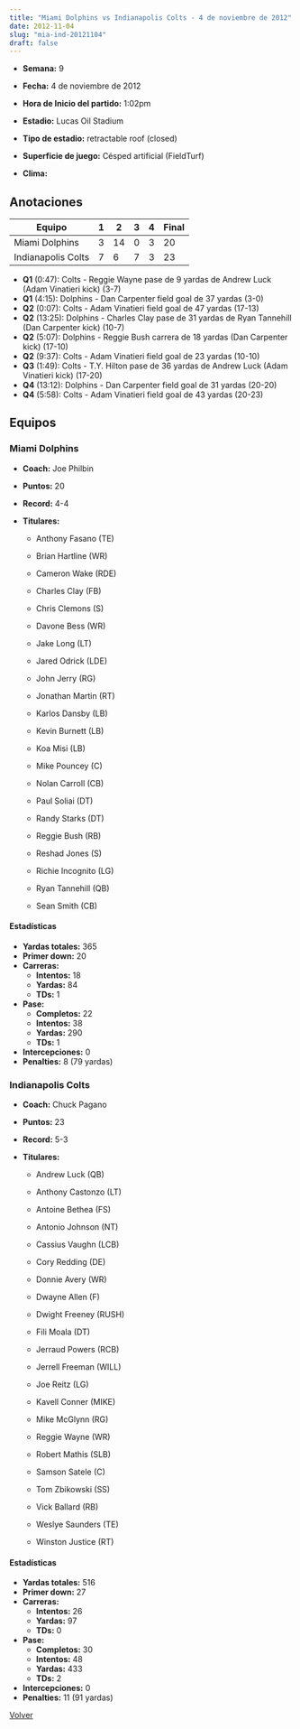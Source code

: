 ```yaml
---
title: "Miami Dolphins vs Indianapolis Colts - 4 de noviembre de 2012"
date: 2012-11-04
slug: "mia-ind-20121104"
draft: false
---
```


* **Semana:** 9
* **Fecha:** 4 de noviembre de 2012

* **Hora de Inicio del partido:** 1:02pm
* **Estadio:** Lucas Oil Stadium
* **Tipo de estadio:** retractable roof (closed)
* **Superficie de juego:** Césped artificial (FieldTurf)
* **Clima:** 





## Anotaciones
| Equipo | 1 | 2 | 3 | 4 | Final |
|--------|---|---|---|---|-------|
| Miami Dolphins  | 3 | 14 | 0 | 3  | 20 |
| Indianapolis Colts  | 7 | 6 | 7 | 3  | 23 |
* **Q1** (0:47): Colts - Reggie Wayne pase de 9 yardas de Andrew Luck (Adam Vinatieri kick) (3-7)
* **Q1** (4:15): Dolphins - Dan Carpenter field goal de 37 yardas (3-0)
* **Q2** (0:07): Colts - Adam Vinatieri field goal de 47 yardas (17-13)
* **Q2** (13:25): Dolphins - Charles Clay pase de 31 yardas de Ryan Tannehill (Dan Carpenter kick) (10-7)
* **Q2** (5:07): Dolphins - Reggie Bush carrera de 18 yardas (Dan Carpenter kick) (17-10)
* **Q2** (9:37): Colts - Adam Vinatieri field goal de 23 yardas (10-10)
* **Q3** (1:49): Colts - T.Y. Hilton pase de 36 yardas de Andrew Luck (Adam Vinatieri kick) (17-20)
* **Q4** (13:12): Dolphins - Dan Carpenter field goal de 31 yardas (20-20)
* **Q4** (5:58): Colts - Adam Vinatieri field goal de 43 yardas (20-23)


## Equipos


### Miami Dolphins
* **Coach:** Joe Philbin
* **Puntos:** 20
* **Record:** 4-4
* **Titulares:** 

  * Anthony Fasano (TE) 

  * Brian Hartline (WR) 

  * Cameron Wake (RDE) 

  * Charles Clay (FB) 

  * Chris Clemons (S) 

  * Davone Bess (WR) 

  * Jake Long (LT) 

  * Jared Odrick (LDE) 

  * John Jerry (RG) 

  * Jonathan Martin (RT) 

  * Karlos Dansby (LB) 

  * Kevin Burnett (LB) 

  * Koa Misi (LB) 

  * Mike Pouncey (C) 

  * Nolan Carroll (CB) 

  * Paul Soliai (DT) 

  * Randy Starks (DT) 

  * Reggie Bush (RB) 

  * Reshad Jones (S) 

  * Richie Incognito (LG) 

  * Ryan Tannehill (QB) 

  * Sean Smith (CB) 

#### Estadísticas
* **Yardas totales:** 365
* **Primer down:** 20
* **Carreras:**
  * **Intentos:** 18
  * **Yardas:** 84
  * **TDs:** 1
* **Pase:**
  * **Completos:** 22
  * **Intentos:** 38
  * **Yardas:** 290
  * **TDs:** 1
* **Intercepciones:** 0
* **Penalties:** 8 (79 yardas)

### Indianapolis Colts
* **Coach:** Chuck Pagano
* **Puntos:** 23
* **Record:** 5-3
* **Titulares:** 

  * Andrew Luck (QB) 

  * Anthony Castonzo (LT) 

  * Antoine Bethea (FS) 

  * Antonio Johnson (NT) 

  * Cassius Vaughn (LCB) 

  * Cory Redding (DE) 

  * Donnie Avery (WR) 

  * Dwayne Allen (F) 

  * Dwight Freeney (RUSH) 

  * Fili Moala (DT) 

  * Jerraud Powers (RCB) 

  * Jerrell Freeman (WILL) 

  * Joe Reitz (LG) 

  * Kavell Conner (MIKE) 

  * Mike McGlynn (RG) 

  * Reggie Wayne (WR) 

  * Robert Mathis (SLB) 

  * Samson Satele (C) 

  * Tom Zbikowski (SS) 

  * Vick Ballard (RB) 

  * Weslye Saunders (TE) 

  * Winston Justice (RT) 

#### Estadísticas
* **Yardas totales:** 516
* **Primer down:** 27
* **Carreras:**
  * **Intentos:** 26
  * **Yardas:** 97
  * **TDs:** 0
* **Pase:**
  * **Completos:** 30
  * **Intentos:** 48
  * **Yardas:** 433
  * **TDs:** 2
* **Intercepciones:** 0
* **Penalties:** 11 (91 yardas)


[Volver](/historia/2012)
